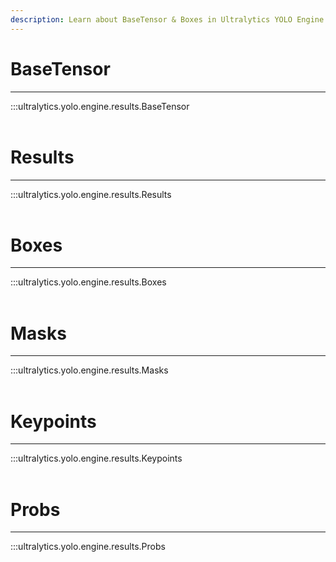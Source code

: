 ```yaml
---
description: Learn about BaseTensor & Boxes in Ultralytics YOLO Engine. Check out Ultralytics Docs for quality tutorials and resources on object detection.
---
```


# BaseTensor
---
:::ultralytics.yolo.engine.results.BaseTensor
<br><br>

# Results
---
:::ultralytics.yolo.engine.results.Results
<br><br>

# Boxes
---
:::ultralytics.yolo.engine.results.Boxes
<br><br>

# Masks
---
:::ultralytics.yolo.engine.results.Masks
<br><br>

# Keypoints
---
:::ultralytics.yolo.engine.results.Keypoints
<br><br>

# Probs
---
:::ultralytics.yolo.engine.results.Probs
<br><br>
